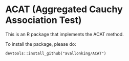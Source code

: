 # ACAT (Aggregated Cauchy Association Test)
This is an R package that implements the ACAT method.

To install the package, please do:
```
devtools::install_github("avallonking/ACAT")
```
